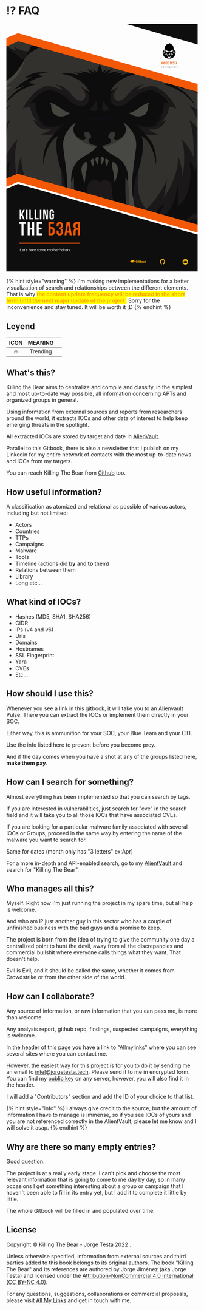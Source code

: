 # ⁉ FAQ

![](<.gitbook/assets/Killing The Bear - Portada Gitbook.png>)

{% hint style="warning" %}
I'm making new implementations for a better visualization of search and relationships between the different elements. That is why <mark style="color:orange;">**the content update frequency will be reduced in the short term until the next major update of the project.**</mark> Sorry for the inconvenience and stay tuned. It will be worth it ;D
{% endhint %}

## Leyend

| ICON |  MEANING |   |
| :--: | :------: | - |
|  🔥  | Trending |   |

## What's this?

Killing the Bear aims to centralize and compile and classify, in the simplest and most up-to-date way possible, all information concerning APTs and organized groups in general.

Using information from external sources and reports from researchers around the world, it extracts IOCs and other data of interest to help keep emerging threats in the spotlight.

All extracted IOCs are stored by target and date in [AlienVault](https://otx.alienvault.com/user/JTestaTech/pulses).

Parallel to this Gitbook, there is also a newsletter that I publish on my Linkedin for my entire network of contacts with the most up-to-date news and IOCs from my targets.

You can reach Killing The Bear from [Github](https://github.com/Ud0g-Py/Killing-The-Bear) too.

## How useful information?

A classification as atomized and relational as possible of various actors, including but not limited:

* Actors
* Countries
* TTPs
* Campaigns
* Malware
* Tools
* Timeline (actions did **by** and **to** them)
* Relations between them
* Library
* Long etc...

## What kind of IOCs?

* Hashes (MD5, SHA1, SHA256)
* CIDR
* IPs (v4 and v6)
* Urls
* Domains
* Hostnames
* SSL Fingerprint
* Yara
* CVEs
* Etc...

## How should I use this?

Whenever you see a link in this gitbook, it will take you to an Alienvault Pulse. There you can extract the IOCs or implement them directly in your SOC.

Either way, this is ammunition for your SOC, your Blue Team and your CTI.

Use the info listed here to prevent before you become prey.

And if the day comes when you have a shot at any of the groups listed here, **make them pay**.

## How can I search for something?

Almost everything has been implemented so that you can search by tags.

If you are interested in vulnerabilities, just search for "cve" in the search field and it will take you to all those IOCs that have associated CVEs.

If you are looking for a particular malware family associated with several IOCs or Groups, proceed in the same way by entering the name of the malware you want to search for.

Same for dates (month only has "3 letters" ex:Apr)

For a more in-depth and API-enabled search, go to my [AlientVault ](https://otx.alienvault.com/user/JTestaTech/pulses)and search for "Killing The Bear".

## Who manages all this?

Myself. Right now I'm just running the project in my spare time, but all help is welcome.

And who am I? just another guy in this sector who has a couple of unfinished business with the bad guys and a promise to keep.

The project is born from the idea of trying to give the community one day a centralized point to hunt the devil, away from all the discrepancies and commercial bullshit where everyone calls things what they want. That doesn't help.&#x20;

Evil is Evil, and it should be called the same, whether it comes from Crowdstrike or from the other side of the world.

## How can I collaborate?

Any source of information, or raw information that you can pass me, is more than welcome.

Any analysis report, github repo, findings, suspected campaigns, everything is welcome.

In the header of this page you have a link to "[Allmylinks](https://linktr.ee/jorgetesta)" where you can see several sites where you can contact me.

However, the easiest way for this project is for you to do it by sending me an email to [intel@jorgetesta.tech](mailto:intel@jorgetesta.tech). Please send it to me in encrypted form. You can find my [public key](https://keyserver.ubuntu.com/pks/lookup?op=get\&search=0x7d9db09bf46df0253b7994fc47bfd765f6c9bfaa) on any server, however, you will also find it in the header.

I will add a "Contributors" section and add the ID of your choice to that list.

{% hint style="info" %}
I always give credit to the source, but the amount of information I have to manage is immense, so if you see IOCs of yours and you are not referenced correctly in the AlientVault, please let me know and I will solve it asap.
{% endhint %}

## Why are there so many empty entries?

Good question.&#x20;

The project is at a really early stage. I can't pick and choose the most relevant information that is going to come to me day by day, so in many occasions I get something interesting about a group or campaign that I haven't been able to fill in its entry yet, but I add it to complete it little by little.

The whole Gitbook will be filled in and populated over time.

## License

Copyright © Killing The Bear - Jorge Testa 2022 .

Unless otherwise specified, information from external sources and third parties added to this book belongs to its original authors. The book "Killing The Bear" and its references are authored by Jorge Jiménez (aka Jorge Testa) and licensed under the [Attribution-NonCommercial 4.0 International (CC BY-NC 4.0)](https://creativecommons.org/licenses/by-nc/4.0/).&#x20;

For any questions, suggestions, collaborations or commercial proposals, please visit [All My Links](https://linktr.ee/jorgetesta) and get in touch with me.
